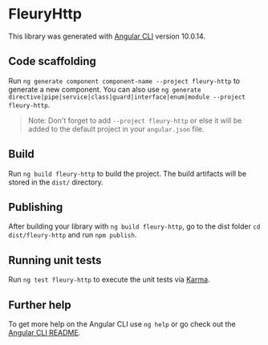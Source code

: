 # FleuryHttp

This library was generated with [Angular CLI](https://github.com/angular/angular-cli) version 10.0.14.

## Code scaffolding

Run `ng generate component component-name --project fleury-http` to generate a new component. You can also use `ng generate directive|pipe|service|class|guard|interface|enum|module --project fleury-http`.
> Note: Don't forget to add `--project fleury-http` or else it will be added to the default project in your `angular.json` file. 

## Build

Run `ng build fleury-http` to build the project. The build artifacts will be stored in the `dist/` directory.

## Publishing

After building your library with `ng build fleury-http`, go to the dist folder `cd dist/fleury-http` and run `npm publish`.

## Running unit tests

Run `ng test fleury-http` to execute the unit tests via [Karma](https://karma-runner.github.io).

## Further help

To get more help on the Angular CLI use `ng help` or go check out the [Angular CLI README](https://github.com/angular/angular-cli/blob/master/README.md).
